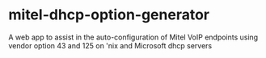 # mitel-dhcp-option-generator
A web app to assist in the auto-configuration of Mitel VoIP endpoints using vendor option 43 and 125 on 'nix and Microsoft dhcp servers
